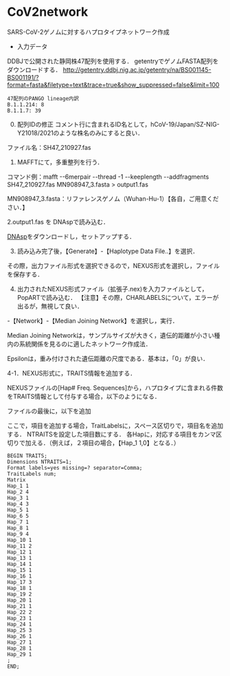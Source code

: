 # CoV2network

SARS-CoV-2ゲノムに対するハプロタイプネットワーク作成

- 入力データ

DDBJで公開された静岡株47配列を使用する．
getentryでゲノムFASTA配列をダウンロードする．
http://getentry.ddbj.nig.ac.jp/getentry/na/BS001145-BS001191/?format=fasta&filetype=text&trace=true&show_suppressed=false&limit=100
```
47配列のPANGO lineage内訳
B.1.1.214: 8 
B.1.1.7: 39
```
0. 配列IDの修正
 コメント行に含まれるID名として，hCoV-19/Japan/SZ-NIG-Y21018/2021のような株名のみにすると良い．
 
 ファイル名：SH47_210927.fas
 
1. MAFFTにて，多重整列を行う．
 
 コマンド例：mafft --6merpair --thread -1 --keeplength --addfragments SH47_210927.fas MN908947_3.fasta > output1.fas

 MN908947_3.fasta：リファレンスゲノム（Wuhan-Hu-1）【各自，ご用意ください．】

2.output1.fas を DNAspで読み込む．
 
 [DNAsp](http://www.ub.edu/dnasp/)をダウンロードし，セットアップする．
 
3. 読み込み完了後，【Generate】-【Haplotype Data File..】を選択．
 
 その際，出力ファイル形式を選択できるので，NEXUS形式を選択し，ファイルを保存する．

4. 出力されたNEXUS形式ファイル（拡張子.nex)を入力ファイルとして，PopARTで読み込む．
  【注意】その際，CHARLABELSについて，エラーが出るが，無視して良い．
 
 -【Network】-【Median Joining Network】を選択し，実行．
 
  Median Joining Networkは，サンプルサイズが大きく，遺伝的距離が小さい種内の系統関係を見るのに適したネットワーク作成法．
  
  Epsilonは，重み付けされた遺伝距離の尺度である．基本は，「0」が良い．


 4-1．NEXUS形式に，TRAITS情報を追加する．
 
  NEXUSファイルの[Hap#  Freq. Sequences]から，ハプロタイプに含まれる件数をTRAITS情報として付与する場合，以下のようになる．
 
  ファイルの最後に，以下を追加
 
  ここで，項目を追加する場合，TraitLabelsに，スペース区切りで，項目名を追加する．
  NTRAITSを設定した項目数にする．
  各Hapに，対応する項目をカンマ区切りで加える．（例えば，２項目の場合，【Hap_1 1,0】となる．）
 
 ```
 BEGIN TRAITS;
 Dimensions NTRAITS=1;
 Format labels=yes missing=? separator=Comma;
 TraitLabels num;
 Matrix
 Hap_1 1
 Hap_2 4
 Hap_3 1
 Hap_4 3
 Hap_5 1
 Hap_6 5
 Hap_7 1
 Hap_8 1
 Hap_9 4
 Hap_10 1
 Hap_11 2
 Hap_12 1
 Hap_13 1
 Hap_14 1
 Hap_15 1
 Hap_16 1
 Hap_17 3
 Hap_18 1
 Hap_19 2
 Hap_20 1
 Hap_21 1
 Hap_22 2
 Hap_23 1
 Hap_24 1
 Hap_25 3
 Hap_26 1
 Hap_27 1
 Hap_28 1
 Hap_29 1
 ;
 END;
 ```
